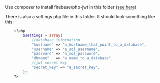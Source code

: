 Use composer to install firebase/php-jwt in this folder [(see here)](https://github.com/php-jwt)

There is also a settings.php file in this folder.  It should look something like this:

```php
    <?php
        $settings = array(
            //database information
            "hostname" => "a_hostname_that_point_to_a_database",
            "username" => "a_sql_username",
            "password" => "a_sql_password",
            "dbname"   => "a_name_to_a_database",
            //jwt secret key
            "secret_key" => "a_secret_key",
        );
    ?>

```
